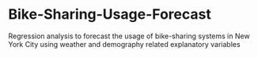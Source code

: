 # Bike-Sharing-Usage-Forecast
Regression analysis to forecast the usage of bike-sharing systems in New York City using weather and demography related explanatory variables 
